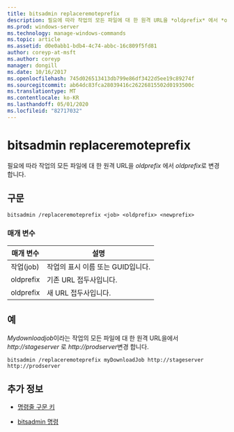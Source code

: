 ```yaml
---
title: bitsadmin replaceremoteprefix
description: 필요에 따라 작업의 모든 파일에 대 한 원격 URL을 *oldprefix* 에서 *oldprefix*로 변경 하는 bitsadmin replaceremoteprefix 명령에 대 한 참조 항목입니다.
ms.prod: windows-server
ms.technology: manage-windows-commands
ms.topic: article
ms.assetid: d0e0abb1-bdb4-4c74-abbc-16c809f5fd81
author: coreyp-at-msft
ms.author: coreyp
manager: dongill
ms.date: 10/16/2017
ms.openlocfilehash: 745d026513413db799e86df3422d5ee19c89274f
ms.sourcegitcommit: ab64dc83fca28039416c26226815502d0193500c
ms.translationtype: MT
ms.contentlocale: ko-KR
ms.lasthandoff: 05/01/2020
ms.locfileid: "82717032"
---
```

# <a name="bitsadmin-replaceremoteprefix"></a>bitsadmin replaceremoteprefix

필요에 따라 작업의 모든 파일에 대 한 원격 URL을 *oldprefix* 에서 *oldprefix*로 변경 합니다.

## <a name="syntax"></a>구문

```
bitsadmin /replaceremoteprefix <job> <oldprefix> <newprefix>
```

### <a name="parameters"></a>매개 변수

| 매개 변수 | 설명 |
| -------------- | -------------- |
| 작업(job) | 작업의 표시 이름 또는 GUID입니다. |
| oldprefix | 기존 URL 접두사입니다. |
| oldprefix | 새 URL 접두사입니다. |

## <a name="examples"></a>예

*Mydownloadjob*이라는 작업의 모든 파일에 대 한 원격 URL을에서 *http://stageserver* 로 *http://prodserver*변경 합니다.

```
bitsadmin /replaceremoteprefix myDownloadJob http://stageserver http://prodserver
```

## <a name="additional-information"></a>추가 정보

- [명령줄 구문 키](command-line-syntax-key.md)

- [bitsadmin 명령](bitsadmin.md)
